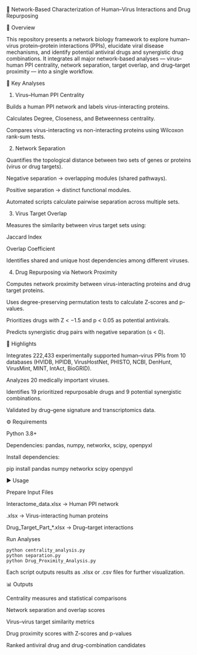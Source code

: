 🧬 Network-Based Characterization of Human–Virus Interactions and Drug Repurposing

📖 Overview

This repository presents a network biology framework to explore human–virus protein–protein interactions (PPIs), elucidate viral disease mechanisms, and identify potential antiviral drugs and synergistic drug combinations.
It integrates all major network-based analyses — virus–human PPI centrality, network separation, target overlap, and drug–target proximity — into a single workflow.

🧩 Key Analyses
1. Virus–Human PPI Centrality

Builds a human PPI network and labels virus-interacting proteins.

Calculates Degree, Closeness, and Betweenness centrality.

Compares virus-interacting vs non-interacting proteins using Wilcoxon rank-sum tests.

2. Network Separation

Quantifies the topological distance between two sets of genes or proteins (virus or drug targets).

Negative separation → overlapping modules (shared pathways).

Positive separation → distinct functional modules.

Automated scripts calculate pairwise separation across multiple sets.

3. Virus Target Overlap

Measures the similarity between virus target sets using:

Jaccard Index

Overlap Coefficient

Identifies shared and unique host dependencies among different viruses.

4. Drug Repurposing via Network Proximity

Computes network proximity between virus-interacting proteins and drug target proteins.

Uses degree-preserving permutation tests to calculate Z-scores and p-values.

Prioritizes drugs with Z < −1.5 and p < 0.05 as potential antivirals.

Predicts synergistic drug pairs with negative separation (s < 0).

🧪 Highlights

Integrates 222,433 experimentally supported human–virus PPIs from 10 databases (HVIDB, HPIDB, VirusHostNet, PHISTO, NCBI, DenHunt, VirusMint, MINT, IntAct, BioGRID).

Analyzes 20 medically important viruses.

Identifies 19 prioritized repurposable drugs and 9 potential synergistic combinations.

Validated by drug–gene signature and transcriptomics data.

⚙️ Requirements

Python 3.8+

Dependencies: pandas, numpy, networkx, scipy, openpyxl

Install dependencies:

pip install pandas numpy networkx scipy openpyxl

▶️ Usage

Prepare Input Files

Interactome_data.xlsx → Human PPI network

<VIRUS>.xlsx → Virus-interacting human proteins

Drug_Target_Part_*.xlsx → Drug–target interactions

Run Analyses

```
python centrality_analysis.py
python separation.py
python Drug_Proximity_Analysis.py
```


Each script outputs results as .xlsx or .csv files for further visualization.

📊 Outputs

Centrality measures and statistical comparisons

Network separation and overlap scores

Virus–virus target similarity metrics

Drug proximity scores with Z-scores and p-values

Ranked antiviral drug and drug-combination candidates
